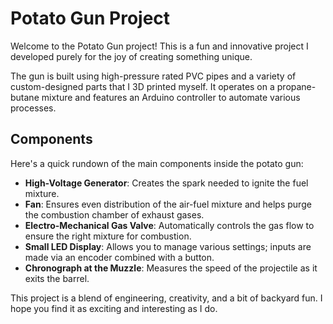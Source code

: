 # Potato Gun Project

Welcome to the Potato Gun project! This is a fun and innovative project I developed purely for the joy of creating something unique. 

The gun is built using high-pressure rated PVC pipes and a variety of custom-designed parts that I 3D printed myself. It operates on a propane-butane mixture and features an Arduino controller to automate various processes.

## Components

Here's a quick rundown of the main components inside the potato gun:

- **High-Voltage Generator**: Creates the spark needed to ignite the fuel mixture.
- **Fan**: Ensures even distribution of the air-fuel mixture and helps purge the combustion chamber of exhaust gases.
- **Electro-Mechanical Gas Valve**: Automatically controls the gas flow to ensure the right mixture for combustion.
- **Small LED Display**: Allows you to manage various settings; inputs are made via an encoder combined with a button.
- **Chronograph at the Muzzle**: Measures the speed of the projectile as it exits the barrel.

This project is a blend of engineering, creativity, and a bit of backyard fun. I hope you find it as exciting and interesting as I do.
